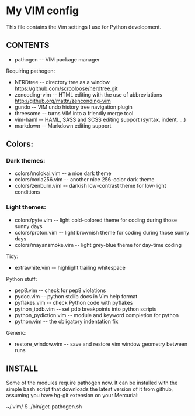 My VIM config
=============

This file contains the Vim settings I use for Python
development.

CONTENTS
--------

* pathogen -- VIM package manager

Requiring pathogen:

* NERDtree -- directory tree as a window https://github.com/scrooloose/nerdtree.git
* zencoding-vim -- HTML editing with the use of abbreviations http://github.org/mattn/zenconding-vim
* gundo -- VIM undo history tree navigation plugin
* threesome -- turns VIM into a friendly merge tool
* vim-haml -- HAML, SASS and SCSS editing support (syntax, indent, ...)
* markdown -- Markdown editing support

## Colors:

### Dark themes:

* colors/molokai.vim -- a nice dark theme
* colors/xoria256.vim -- another nice 256-color dark theme
* colors/zenburn.vim -- darkish low-contrast theme for low-light conditions

### Light themes:

* colors/pyte.vim -- light cold-colored theme for coding during those sunny days
* colors/proton.vim -- light brownish theme for coding during those sunny days
* colors/mayansmoke.vim -- light grey-blue theme for day-time coding

Tidy:

* extrawhite.vim -- highlight trailing whitespace

Python stuff:

* pep8.vim -- check for pep8 violations
* pydoc.vim -- python stdlib docs in Vim help format
* pyflakes.vim -- check Python code with pyflakes
* python_ipdb.vim -- set pdb breakpoints into python scripts
* python_pydiction.vim -- module and keyword completion for python
* python.vim -- the obligatory indentation fix

Generic:

* restore_window.vim -- save and restore vim window geometry between runs

INSTALL
-------

Some of the modules require pathogen now. It can be installed with the simple
bash script that downloads the latest version of it from github, assuming you
have hg-git extension on your Mercurial:

~/.vim/ $ ./bin/get-pathogen.sh
